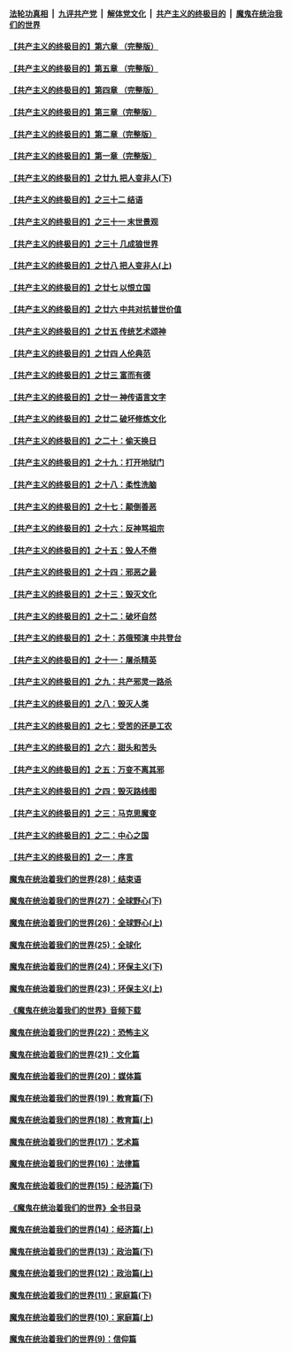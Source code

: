 ####  [法轮功真相](../../../../basic/blob/master/README.md?t=09052139) &nbsp;|&nbsp; [九评共产党](../../../../9ping.md/blob/master/README.md?t=09052139) &nbsp;|&nbsp; [解体党文化](../../../../jtdwh.md/blob/master/README.md?t=09052139)  &nbsp;|&nbsp; [共产主义的终极目的](../../../../gczydzjmd.md/blob/master/README.md?t=09052139) &nbsp;|&nbsp; [魔鬼在统治我们的世界](../../../../mgztzwmdsj.md/blob/master/README.md?t=09052139) 

#### [【共产主义的终极目的】第六章 （完整版）](../pages/nsc422/n11428913.md?t=09052139) 

#### [【共产主义的终极目的】第五章 （完整版）](../pages/nsc422/n11428912.md?t=09052139) 

#### [【共产主义的终极目的】第四章 （完整版）](../pages/nsc422/n11428907.md?t=09052139) 

#### [【共产主义的终极目的】第三章（完整版）](../pages/nsc422/n11428848.md?t=09052139) 

#### [【共产主义的终极目的】第二章（完整版）](../pages/nsc422/n11428831.md?t=09052139) 

#### [【共产主义的终极目的】第一章（完整版）](../pages/nsc422/n11417651.md?t=09052139) 

#### [【共产主义的终极目的】之廿九 把人变非人(下)](../pages/nsc422/n11344140.md?t=09052139) 

#### [【共产主义的终极目的】之三十二 结语](../pages/nsc422/n11360535.md?t=09052139) 

#### [【共产主义的终极目的】之三十一 末世景观](../pages/nsc422/n11351129.md?t=09052139) 

#### [【共产主义的终极目的】之三十 几成狼世界](../pages/nsc422/n11348280.md?t=09052139) 

#### [【共产主义的终极目的】之廿八 把人变非人(上)](../pages/nsc422/n11340492.md?t=09052139) 

#### [【共产主义的终极目的】之廿七 以恨立国](../pages/nsc422/n11336944.md?t=09052139) 

#### [【共产主义的终极目的】之廿六 中共对抗普世价值](../pages/nsc422/n11324785.md?t=09052139) 

#### [【共产主义的终极目的】之廿五 传统艺术颂神](../pages/nsc422/n11296396.md?t=09052139) 

#### [【共产主义的终极目的】之廿四 人伦典范](../pages/nsc422/n11296397.md?t=09052139) 

#### [【共产主义的终极目的】之廿三 富而有德](../pages/nsc422/n11283598.md?t=09052139) 

#### [【共产主义的终极目的】之廿一 神传语言文字](../pages/nsc422/n11263265.md?t=09052139) 

#### [【共产主义的终极目的】之廿二 破坏修炼文化](../pages/nsc422/n11245728.md?t=09052139) 

#### [【共产主义的终极目的】之二十：偷天换日](../pages/nsc422/n11238846.md?t=09052139) 

#### [【共产主义的终极目的】之十九：打开地狱门](../pages/nsc422/n11206376.md?t=09052139) 

#### [【共产主义的终极目的】之十八：柔性洗脑](../pages/nsc422/n11199994.md?t=09052139) 

#### [【共产主义的终极目的】之十七：颠倒善恶](../pages/nsc422/n11179782.md?t=09052139) 

#### [【共产主义的终极目的】之十六：反神骂祖宗](../pages/nsc422/n11166798.md?t=09052139) 

#### [【共产主义的终极目的】之十五：毁人不倦](../pages/nsc422/n11166792.md?t=09052139) 

#### [【共产主义的终极目的】之十四：邪恶之最](../pages/nsc422/n11150249.md?t=09052139) 

#### [【共产主义的终极目的】之十三：毁灭文化](../pages/nsc422/n11135227.md?t=09052139) 

#### [【共产主义的终极目的】之十二：破坏自然](../pages/nsc422/n11135214.md?t=09052139) 

#### [【共产主义的终极目的】之十：苏俄预演 中共登台](../pages/nsc422/n11118424.md?t=09052139) 

#### [【共产主义的终极目的】之十一：屠杀精英](../pages/nsc422/n11118442.md?t=09052139) 

#### [【共产主义的终极目的】之九：共产邪灵一路杀](../pages/nsc422/n11114139.md?t=09052139) 

#### [【共产主义的终极目的】之八：毁灭人类](../pages/nsc422/n11108503.md?t=09052139) 

#### [【共产主义的终极目的】之七：受苦的还是工农](../pages/nsc422/n11101809.md?t=09052139) 

#### [【共产主义的终极目的】之六：甜头和苦头](../pages/nsc422/n11096971.md?t=09052139) 

#### [【共产主义的终极目的】之五：万变不离其邪](../pages/nsc422/n11091285.md?t=09052139) 

#### [【共产主义的终极目的】之四：毁灭路线图](../pages/nsc422/n11086284.md?t=09052139) 

#### [【共产主义的终极目的】之三：马克思魔变](../pages/nsc422/n11061941.md?t=09052139) 

#### [【共产主义的终极目的】之二：中心之国](../pages/nsc422/n11047728.md?t=09052139) 

#### [【共产主义的终极目的】之一：序言](../pages/nsc422/n11086077.md?t=09052139) 

#### [魔鬼在统治着我们的世界(28)：结束语](../pages/nsc422/n10936246.md?t=09052139) 

#### [魔鬼在统治着我们的世界(27)：全球野心(下)](../pages/nsc422/n10928319.md?t=09052139) 

#### [魔鬼在统治着我们的世界(26)：全球野心(上)](../pages/nsc422/n10900318.md?t=09052139) 

#### [魔鬼在统治着我们的世界(25)：全球化](../pages/nsc422/n10788205.md?t=09052139) 

#### [魔鬼在统治着我们的世界(24)：环保主义(下)](../pages/nsc422/n10695307.md?t=09052139) 

#### [魔鬼在统治着我们的世界(23)：环保主义(上)](../pages/nsc422/n10688613.md?t=09052139) 

#### [《魔鬼在统治着我们的世界》音频下载](../pages/nsc422/n10635553.md?t=09052139) 

#### [魔鬼在统治着我们的世界(22)：恐怖主义](../pages/nsc422/n10614727.md?t=09052139) 

#### [魔鬼在统治着我们的世界(21)：文化篇](../pages/nsc422/n10597706.md?t=09052139) 

#### [魔鬼在统治着我们的世界(20)：媒体篇](../pages/nsc422/n10586579.md?t=09052139) 

#### [魔鬼在统治着我们的世界(19)：教育篇(下)](../pages/nsc422/n10564808.md?t=09052139) 

#### [魔鬼在统治着我们的世界(18)：教育篇(上)](../pages/nsc422/n10526970.md?t=09052139) 

#### [魔鬼在统治着我们的世界(17)：艺术篇](../pages/nsc422/n10499093.md?t=09052139) 

#### [魔鬼在统治着我们的世界(16)：法律篇](../pages/nsc422/n10485969.md?t=09052139) 

#### [魔鬼在统治着我们的世界(15)：经济篇(下)](../pages/nsc422/n10469975.md?t=09052139) 

#### [《魔鬼在统治着我们的世界》全书目录](../pages/nsc422/n10464261.md?t=09052139) 

#### [魔鬼在统治着我们的世界(14)：经济篇(上)](../pages/nsc422/n10457370.md?t=09052139) 

#### [魔鬼在统治着我们的世界(13)：政治篇(下)](../pages/nsc422/n10448270.md?t=09052139) 

#### [魔鬼在统治着我们的世界(12)：政治篇(上)](../pages/nsc422/n10444576.md?t=09052139) 

#### [魔鬼在统治着我们的世界(11)：家庭篇(下)](../pages/nsc422/n10440961.md?t=09052139) 

#### [魔鬼在统治着我们的世界(10)：家庭篇(上)](../pages/nsc422/n10435448.md?t=09052139) 

#### [魔鬼在统治着我们的世界(9)：信仰篇](../pages/nsc422/n10432159.md?t=09052139) 

